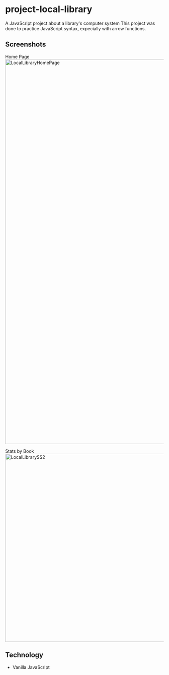 # project-local-library
A JavaScript project about a library's computer system
This project was done to practice JavaScript syntax, expecially with arrow functions.

## Screenshots

Home Page
<img width="1221" alt="LocalLibraryHomePage" src="https://user-images.githubusercontent.com/42151098/135905998-fcbbb501-4c04-43fc-b13e-a48a3a88d885.png">

Stats by Book
<img width="597" alt="LocalLibrarySS2" src="https://user-images.githubusercontent.com/42151098/135906029-c6866af4-6bf7-4f03-a201-0a480f5d8252.png">

## Technology
- Vanilla JavaScript

